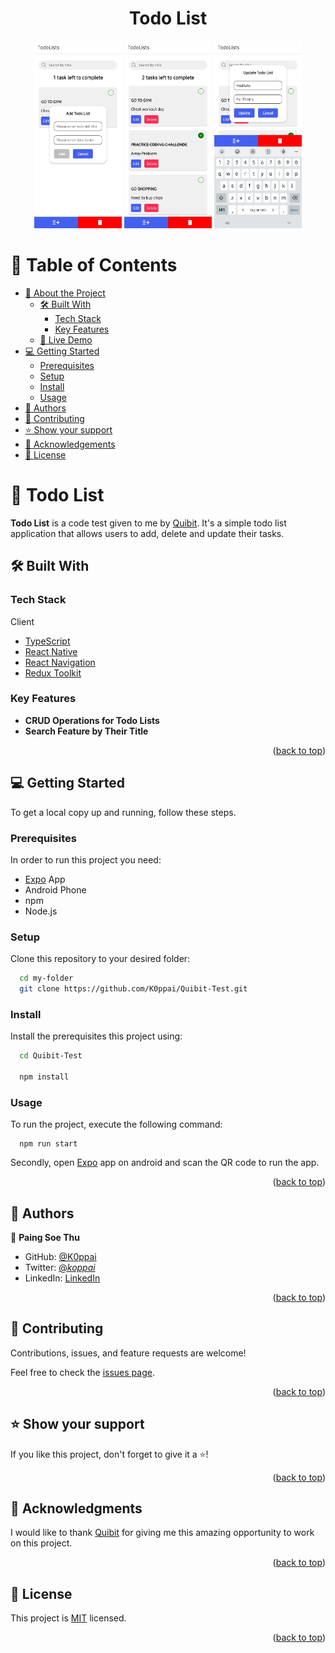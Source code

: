 <a name="readme-top"></a>

<div align="center">

  <h1><b>Todo List</b></h1>

</div>

<div align="center">
  <img src="./assets/ss3.jpg" height="300" />
  <img src="./assets/ss2.jpg" height="300" />
  <img src="./assets/ss1.jpg" height="300" />
</div>
<!-- TABLE OF CONTENTS -->

# 📗 Table of Contents

- [📖 About the Project](#about-project)
  - [🛠 Built With](#built-with)
    - [Tech Stack](#tech-stack)
    - [Key Features](#key-features)
  - [🚀 Live Demo](#live-demo)
- [💻 Getting Started](#getting-started)
  - [Prerequisites](#prerequisites)
  - [Setup](#setup)
  - [Install](#install)
  - [Usage](#usage)
- [👥 Authors](#authors)
- [🤝 Contributing](#contributing)
- [⭐️ Show your support](#support)
- [🙏 Acknowledgements](#acknowledgements)
- [📝 License](#license)

<!-- PROJECT DESCRIPTION -->

# 📖 Todo List <a name="about-project"></a>

**Todo List** is a code test given to me by [Quibit](https://www.facebook.com/quibit21092023). It's a simple todo list application that allows users to add, delete and update their tasks.

## 🛠 Built With <a name="built-with"></a>

### Tech Stack <a name="tech-stack"></a>

<label>Client</label>

  <ul>
    <li><a href="https://www.typescriptlang.org/">TypeScript</a></li>
    <li><a href="https://reactnative.dev/">React Native</a></li>
    <li><a href="https://reactnavigation.org/">React Navigation</a></li>
    <li><a href="https://redux-toolkit.js.org/">Redux Toolkit</a></li>
  </ul>

<!-- Features -->

### Key Features <a name="key-features"></a>

- **CRUD Operations for Todo Lists**
- **Search Feature by Their Title**

<p align="right">(<a href="#readme-top">back to top</a>)</p>


<!-- GETTING STARTED -->

## 💻 Getting Started <a name="getting-started"></a>

To get a local copy up and running, follow these steps.

### Prerequisites

In order to run this project you need:

- [Expo](https://play.google.com/store/apps/details?id=host.exp.exponent&hl=en&gl=US) App
- Android Phone
- npm
- Node.js

### Setup

Clone this repository to your desired folder:

```sh
  cd my-folder
  git clone https://github.com/K0ppai/Quibit-Test.git
```

### Install

Install the prerequisites this project using:

```sh
  cd Quibit-Test

  npm install
```

### Usage

To run the project, execute the following command:


```
  npm run start
```
Secondly, open [Expo](https://play.google.com/store/apps/details?id=host.exp.exponent&hl=en&gl=US) app on android and scan the QR code to run the app.

<p align="right">(<a href="#readme-top">back to top</a>)</p>

<!-- AUTHORS -->

## 👥 Authors <a name="authors"></a>

👤 **Paing Soe Thu**

- GitHub: [@K0ppai](https://github.com/K0ppai)
- Twitter: [@_koppai_](https://twitter.com/_koppai_)
- LinkedIn: [LinkedIn](https://www.linkedin.com/in/paingsoe-thu)

<p align="right">(<a href="#readme-top">back to top</a>)</p>

<!-- CONTRIBUTING -->

## 🤝 Contributing <a name="contributing"></a>

Contributions, issues, and feature requests are welcome!

Feel free to check the [issues page](https://github.com/K0ppai/Quibit-Test/issues).

<p align="right">(<a href="#readme-top">back to top</a>)</p>

<!-- SUPPORT -->

## ⭐️ Show your support <a name="support"></a>

If you like this project, don't forget to give it a ⭐️!

<p align="right">(<a href="#readme-top">back to top</a>)</p>

<!-- ACKNOWLEDGEMENTS -->

## 🙏 Acknowledgments <a name="acknowledgements"></a>

I would like to thank [Quibit](https://www.facebook.com/quibit21092023) for giving me this amazing opportunity to work on this project.

<p align="right">(<a href="#readme-top">back to top</a>)</p>

<!-- LICENSE -->

## 📝 License <a name="license"></a>

This project is [MIT](./LICENSE) licensed.

<p align="right">(<a href="#readme-top">back to top</a>)</p>
